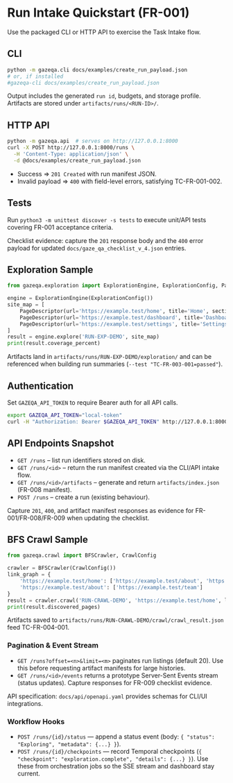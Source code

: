 # Run Intake Quickstart (FR-001)

Use the packaged CLI or HTTP API to exercise the Task Intake flow.

## CLI

```bash
python -m gazeqa.cli docs/examples/create_run_payload.json
# or, if installed
#gazeqa-cli docs/examples/create_run_payload.json
```

Output includes the generated `run id`, budgets, and storage profile. Artifacts are stored under `artifacts/runs/<RUN-ID>/`.

## HTTP API

```bash
python -m gazeqa.api  # serves on http://127.0.0.1:8000
curl -X POST http://127.0.0.1:8000/runs \
  -H 'Content-Type: application/json' \
  -d @docs/examples/create_run_payload.json
```

- Success ⇒ `201 Created` with run manifest JSON.
- Invalid payload ⇒ `400` with field-level errors, satisfying TC-FR-001-002.

## Tests

Run `python3 -m unittest discover -s tests` to execute unit/API tests covering FR-001 acceptance criteria.

Checklist evidence: capture the `201` response body and the `400` error payload for updated `docs/gaze_qa_checklist_v_4.json` entries.

## Exploration Sample

```python
from gazeqa.exploration import ExplorationEngine, ExplorationConfig, PageDescriptor

engine = ExplorationEngine(ExplorationConfig())
site_map = [
    PageDescriptor(url='https://example.test/home', title='Home', section='main'),
    PageDescriptor(url='https://example.test/dashboard', title='Dashboard', section='main'),
    PageDescriptor(url='https://example.test/settings', title='Settings', section='settings')
]
result = engine.explore('RUN-EXP-DEMO', site_map)
print(result.coverage_percent)
```

Artifacts land in `artifacts/runs/RUN-EXP-DEMO/exploration/` and can be referenced when building run summaries (`--test "TC-FR-003-001=passed"`).


## Authentication

Set `GAZEQA_API_TOKEN` to require Bearer auth for all API calls.

```bash
export GAZEQA_API_TOKEN="local-token"
curl -H "Authorization: Bearer $GAZEQA_API_TOKEN" http://127.0.0.1:8000/runs
```

## API Endpoints Snapshot

- `GET /runs` – list run identifiers stored on disk.
- `GET /runs/<id>` – return the run manifest created via the CLI/API intake flow.
- `GET /runs/<id>/artifacts` – generate and return `artifacts/index.json` (FR-008 manifest).
- `POST /runs` – create a run (existing behaviour).

Capture `201`, `400`, and artifact manifest responses as evidence for FR-001/FR-008/FR-009 when updating the checklist.

## BFS Crawl Sample

```python
from gazeqa.crawl import BFSCrawler, CrawlConfig

crawler = BFSCrawler(CrawlConfig())
link_graph = {
    'https://example.test/home': ['https://example.test/about', 'https://example.test/settings'],
    'https://example.test/about': ['https://example.test/team']
}
result = crawler.crawl('RUN-CRAWL-DEMO', 'https://example.test/home', link_graph)
print(result.discovered_pages)
```

Artifacts saved to `artifacts/runs/RUN-CRAWL-DEMO/crawl/crawl_result.json` feed TC-FR-004-001.

### Pagination & Event Stream
- `GET /runs?offset=<n>&limit=<m>` paginates run listings (default 20). Use this before requesting artifact manifests for large histories.
- `GET /runs/<id>/events` returns a prototype Server-Sent Events stream (status updates). Capture responses for FR-009 checklist evidence.

API specification: `docs/api/openapi.yaml` provides schemas for CLI/UI integrations.

### Workflow Hooks
- `POST /runs/{id}/status` — append a status event (body: `{ "status": "Exploring", "metadata": {...} }`).
- `POST /runs/{id}/checkpoints` — record Temporal checkpoints (`{ "checkpoint": "exploration.complete", "details": {...} }`).
Use these from orchestration jobs so the SSE stream and dashboard stay current.
